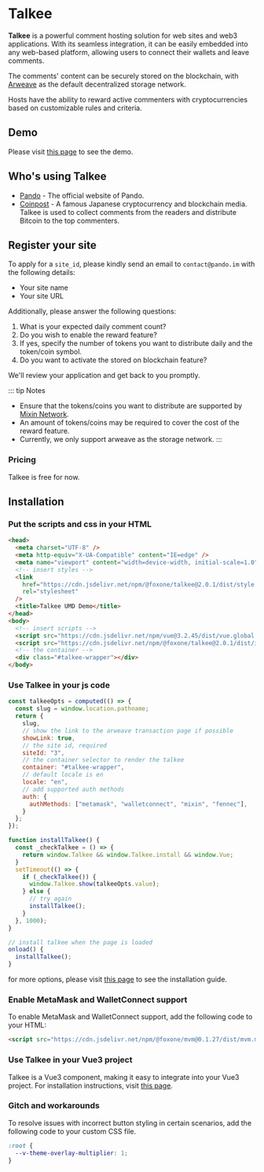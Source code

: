 # Talkee

**Talkee** is a powerful comment hosting solution for web sites and web3 applications. With its seamless integration, it can be easily embedded into any web-based platform, allowing users to connect their wallets and leave comments.

The comments' content can be securely stored on the blockchain, with [Arweave](https://www.arweave.org/) as the default decentralized storage network.

Hosts have the ability to reward active commenters with cryptocurrencies based on customizable rules and criteria.

## Demo

Please visit [this page](https://fox-one.github.io/uikit-next/?path=/story/talkee-talkee--default) to see the demo.

## Who's using Talkee

- [Pando](https://pando.im) - The official website of Pando.
- [Coinpost](https://coinpost.jp) - A famous Japanese cryptocurrency and blockchain media. Talkee is used to collect comments from the readers and distribute Bitcoin to the top commenters.

## Register your site

To apply for a `site_id`, please kindly send an email to `contact@pando.im` with the following details:

- Your site name
- Your site URL

Additionally, please answer the following questions:

1. What is your expected daily comment count?
2. Do you wish to enable the reward feature?
3. If yes, specify the number of tokens you want to distribute daily and the token/coin symbol.
4. Do you want to activate the stored on blockchain feature?

We'll review your application and get back to you promptly.

::: tip Notes
- Ensure that the tokens/coins you want to distribute are supported by [Mixin Network](https://mixin.one/snapshots).
- An amount of tokens/coins may be required to cover the cost of the reward feature.
- Currently, we only support arweave as the storage network.
:::

### Pricing

Talkee is free for now.

## Installation


### Put the scripts and css in your HTML

```html
<head>
  <meta charset="UTF-8" />
  <meta http-equiv="X-UA-Compatible" content="IE=edge" />
  <meta name="viewport" content="width=device-width, initial-scale=1.0" />
  <!-- insert styles -->
  <link
    href="https://cdn.jsdelivr.net/npm/@foxone/talkee@2.0.1/dist/style.css"
    rel="stylesheet"
  />
  <title>Talkee UMD Demo</title>
</head>
<body>
  <!-- insert scripts -->
  <script src="https://cdn.jsdelivr.net/npm/vue@3.2.45/dist/vue.global.prod.js"></script>
  <script src="https://cdn.jsdelivr.net/npm/@foxone/talkee@2.0.1/dist/index.umd.js"></script>
  <!-- the container -->
  <div class="#talkee-wrapper"></div>
</body>
```

### Use Talkee in your js code

```js
const talkeeOpts = computed(() => {
  const slug = window.location.pathname;
  return {
    slug,
    // show the link to the arweave transaction page if possible
    showLink: true,
    // the site id, required
    siteId: "3",
    // the container selector to render the talkee
    container: "#talkee-wrapper",
    // default locale is en
    locale: "en",
    // add supported auth methods
    auth: {
      authMethods: ["metamask", "walletconnect", "mixin", "fennec"],
    }
  };
});

function installTalkee() {
  const _checkTalkee = () => {
    return window.Talkee && window.Talkee.install && window.Vue;
  }
  setTimeout(() => {
    if (_checkTalkee()) {
      window.Talkee.show(talkeeOpts.value);
    } else {
      // try again
      installTalkee();
    }
  }, 1000);
}

// install talkee when the page is loaded
onload() {
  installTalkee();
}
```

for more options, please visit [this page](https://github.com/fox-one/uikit-next/tree/main/packages/talkee) to see the installation guide.

### Enable MetaMask and WalletConnect support

To enable MetaMask and WalletConnect support, add the following code to your HTML:

```html
<script src="https://cdn.jsdelivr.net/npm/@foxone/mvm@0.1.27/dist/mvm.min.js"></script>
```

### Use Talkee in your Vue3 project

Talkee is a Vue3 component, making it easy to integrate into your Vue3 project. For installation instructions, visit [this page](https://github.com/fox-one/uikit-next/tree/main/packages/talkee).

### Gitch and workarounds

To resolve issues with incorrect button styling in certain scenarios, add the following code to your custom CSS file.

```css
:root {
  --v-theme-overlay-multiplier: 1;
}
```




